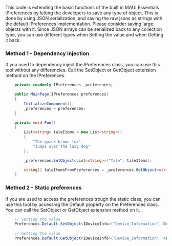 ﻿This code is extending the basic functions of the built in MAUI Essentials IPreferences by letting the developers to save any type of object.
This is done by using JSON serialization, and saving the raw jsons as strings with the default IPreferences implementation.
Please consider saving large objects with it.
Since JSON arrays can be serialized back to any collection type, you can use different types when Setting the value and when Getting it back.

### Method 1 - Dependency injection

If you used to dependency inject the IPreferences class, you can use this tool without any differencies. Call the SetObject or GetObject extension method on the IPreferences.

```csharp
    private readonly IPreferences _preferences;

    public MainPage(IPreferences preferences)
    {
        InitializeComponent();
        _preferences = preferences;
    }

    private void Foo()
    {
        List<string> taleItems = new List<string>()
        {
            "The quick brown fox",
            "Jumps over the lazy dog"
        };

        _preferences.SetObject<List<string>>("Tale", taleItems);

        string[] taleItemsFromPreferences = _preferences.GetObject<string[]>("Tale", null);
    }
```

### Method 2 - Static preferences

If you are used to access the preferences trough the static class, you can use this tool by accessing the Default property on the Preferences class. You can call the SetObject or GetObject extension method on it.

```csharp
    // Setting the value
    Preferences.Default.SetObject<IDeviceInfo>("Device_Information", DeviceInfo.Current);
    
    // Getting the value
    Preferences.Default.GetObject<IDeviceInfo>("Device_Information", null);
```